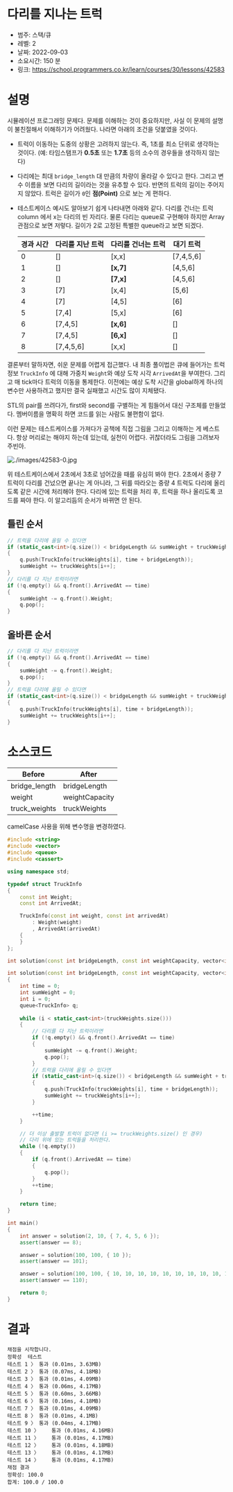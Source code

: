# 다리를 지나는 트럭
* 범주: 스택/큐
* 레벨: 2
* 날짜: 2022-09-03
* 소요시간: 150 분
* 링크: https://school.programmers.co.kr/learn/courses/30/lessons/42583

# 설명
시뮬레이션 프로그래밍 문제다. 문제를 이해하는 것이 중요하지만, 사실 이 문제의 설명이 불친절해서 이해하기가 어려웠다.
나라면 아래의 조건을 덧붙였을 것이다.

* 트럭이 이동하는 도중의 상황은 고려하지 않는다. 즉, 1초를 최소 단위로 생각하는 것이다. (예: 타임스탬프가 **0.5초** 또는 **1.7초** 등의 소수의 경우들을 생각하지 않는다)
* 다리에는 최대 `bridge_length` 대 만큼의 차량이 올라갈 수 있다고 한다. 그리고 변수 이름을 보면 다리의 길이라는 것을 유추할 수 있다. 반면의 트럭의 길이는 주어지지 않았다. 트럭은 길이가 `0`인 **점(Point)** 으로 보는 게 편하다.
* 테스트케이스 예시도 알아보기 쉽게 나타내면 아래와 같다. 다리를 건너는 트럭 column 에서 x는 다리의 빈 자리다. 물론 다리는 queue로 구현해야 하지만 Array 관점으로 보면 저렇다. 길이가 2로 고정된 특별한 queue라고 보면 되겠다.

    | 경과 시간 | 다리를 지난 트럭 | 다리를 건너는 트럭 | 대기 트럭 |
    |-----------|------------------|--------------------|-----------|
    | 0         | []               | [x,x]              | [7,4,5,6] |
    | 1         | []               | **[x,7]**          | [4,5,6]   |
    | 2         | []               | **[7,x]**          | [4,5,6]   |
    | 3         | [7]              | [x,4]              | [5,6]     |
    | 4         | [7]              | [4,5]              | [6]       |
    | 5         | [7,4]            | [5,x]              | [6]       |
    | 6         | [7,4,5]          | **[x,6]**          | []        |
    | 7         | [7,4,5]          | **[6,x]**          | []        |
    | 8         | [7,4,5,6]        | [x,x]              | []        |

결론부터 말하자면, 쉬운 문제를 어렵게 접근했다. 내 최종 풀이법은 큐에 들어가는 트럭 정보 `TruckInfo` 에 대해 가중치 `Weight`와 예상 도착 시각 `ArrivedAt`을 부여한다. 그리고 매 tick마다 트럭의 이동을 통제한다. 이전에는 예상 도착 시간을 global하게 하나의 변수만 사용하려고 했지만 결국 실패했고 시간도 많이 지체됐다.

STL의 pair를 쓰려다가, first와 second를 구별하는 게 힘들어서 대신 구조체를 만들었다. 멤버이름을 명확히 하면 코드를 읽는 사람도 불편함이 없다.

이런 문제는 테스트케이스를 가져다가 공책에 직접 그림을 그리고 이해하는 게 베스트다. 항상 머리로는 해야지 하는데 있는데, 실천이 어렵다. 귀찮더라도 그림을 그려보자 주빈아.

![./images/42583-0.jpg](./images/42583-0.jpg)

위 테스트케이스에서 2초에서 3초로 넘어갔을 때를 유심히 봐야 한다. 2초에서 중량 7 트럭이 다리를 건넜으면 끝나는 게 아니라, 그 뒤를 따라오는 중량 4 트럭도 다리에 올리도록 같은 시간에 처리해야 한다. 다리에 있는 트럭을 처리 후, 트럭을 하나 올리도록 코드를 짜야 한다. 이 알고리듬의 순서가 바뀌면 안 된다.

## 틀린 순서
```cpp
// 트럭을 다리에 올릴 수 있다면
if (static_cast<int>(q.size()) < bridgeLength && sumWeight + truckWeights[i] <= weightCapacity)
{
    q.push(TruckInfo(truckWeights[i], time + bridgeLength));
    sumWeight += truckWeights[i++];
}
// 다리를 다 지난 트럭이라면
if (!q.empty() && q.front().ArrivedAt == time)
{
    sumWeight -= q.front().Weight;
    q.pop();
}
```
## 올바른 순서
```cpp
// 다리를 다 지난 트럭이라면
if (!q.empty() && q.front().ArrivedAt == time)
{
    sumWeight -= q.front().Weight;
    q.pop();
}
// 트럭을 다리에 올릴 수 있다면
if (static_cast<int>(q.size()) < bridgeLength && sumWeight + truckWeights[i] <= weightCapacity)
{
    q.push(TruckInfo(truckWeights[i], time + bridgeLength));
    sumWeight += truckWeights[i++];
}
```

# 소스코드

| **Before**    | **After**      |
|---------------|----------------|
| bridge_length | bridgeLength   |
| weight        | weightCapacity |
| truck_weights | truckWeights   |

camelCase 사용을 위해 변수명을 변경하였다.

```cpp
#include <string>
#include <vector>
#include <queue>
#include <cassert>

using namespace std;

typedef struct TruckInfo
{
    const int Weight;
    const int ArrivedAt;

    TruckInfo(const int weight, const int arrivedAt)
        : Weight(weight)
        , ArrivedAt(arrivedAt)
    {
    }
};

int solution(const int bridgeLength, const int weightCapacity, vector<int> truckWeights);

int solution(const int bridgeLength, const int weightCapacity, vector<int> truckWeights)
{
    int time = 0;
    int sumWeight = 0;
    int i = 0;
    queue<TruckInfo> q;
    
    while (i < static_cast<int>(truckWeights.size()))
    {
        // 다리를 다 지난 트럭이라면
        if (!q.empty() && q.front().ArrivedAt == time)
        {
            sumWeight -= q.front().Weight;
            q.pop();
        }
        // 트럭을 다리에 올릴 수 있다면
        if (static_cast<int>(q.size()) < bridgeLength && sumWeight + truckWeights[i] <= weightCapacity)
        {
            q.push(TruckInfo(truckWeights[i], time + bridgeLength));
            sumWeight += truckWeights[i++];
        }

        ++time;
    }

    // 더 이상 출발할 트럭이 없다면 (i >= truckWeights.size() 인 경우)
    // 다리 위에 있는 트럭들을 처리한다.
    while (!q.empty())
    {
        if (q.front().ArrivedAt == time)
        {
            q.pop();
        }
        ++time;
    }

    return time;
}

int main()
{
    int answer = solution(2, 10, { 7, 4, 5, 6 });
    assert(answer == 8);

    answer = solution(100, 100, { 10 });
    assert(answer == 101);

    answer = solution(100, 100, { 10, 10, 10, 10, 10, 10, 10, 10, 10, 10 });
    assert(answer == 110);

    return 0;
}
```

# 결과
```
채점을 시작합니다.
정확성  테스트
테스트 1 〉	통과 (0.01ms, 3.63MB)
테스트 2 〉	통과 (0.07ms, 4.18MB)
테스트 3 〉	통과 (0.01ms, 4.09MB)
테스트 4 〉	통과 (0.06ms, 4.17MB)
테스트 5 〉	통과 (0.60ms, 3.66MB)
테스트 6 〉	통과 (0.16ms, 4.18MB)
테스트 7 〉	통과 (0.01ms, 4.09MB)
테스트 8 〉	통과 (0.01ms, 4.1MB)
테스트 9 〉	통과 (0.04ms, 4.17MB)
테스트 10 〉	통과 (0.01ms, 4.16MB)
테스트 11 〉	통과 (0.01ms, 4.17MB)
테스트 12 〉	통과 (0.01ms, 4.18MB)
테스트 13 〉	통과 (0.01ms, 4.17MB)
테스트 14 〉	통과 (0.01ms, 4.17MB)
채점 결과
정확성: 100.0
합계: 100.0 / 100.0
```